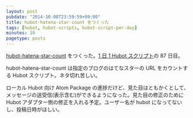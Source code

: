```yaml
---
layout: post
pubdate: "2014-10-08T23:59:59+09:00"
title: hubot-hatena-star-count をつくった
tags: [hubot, hubot-scripts, hubot-script-per-day]
minutes: 10
pagetype: posts
---
```

[hubot-hatena-star-count][gh:bouzuya/hubot-hatena-star-count] をつくった。[1 日 1 Hubot スクリプト][hubot-script-per-day]の 87 日目。

hubot-hatena-star-count は指定のブログのはてなスターの URL をカウントする Hubot スクリプト。ネタ切れ苦しい。

ローカル Hubot 向け Atom Package の進捗だけど、見た目はともかくとして、メッセージの送受信(表示含む)ができるようになった。見た目の修正のために Hubot アダプター側の修正を入れる予定。ユーザー名が hubot になってないし、投稿日時がほしい。

[gh:bouzuya/hubot-hatena-star-count]: https://github.com/bouzuya/hubot-hatena-star-count
[hubot-script-per-day]: http://blog.bouzuya.net/posts?tags=hubot-script-per-day
